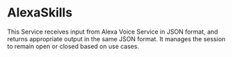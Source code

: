 # AlexaSkills

This Service receives input from Alexa Voice Service in JSON format, and returns appropriate output in the same JSON format. 
It manages the session to remain open or closed based on use cases.
